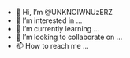 - 👋 Hi, I’m @UNKNOIWNUzERZ
- 👀 I’m interested in ...
- 🌱 I’m currently learning ...
- 💞️ I’m looking to collaborate on ...
- 📫 How to reach me ...

<!---
UNKNOIWNUzERZ/UNKNOIWNUzERZ is a ✨ special ✨ repository because its `README.md` (this file) appears on your GitHub profile.
You can click the Preview link to take a look at your changes.
--->
